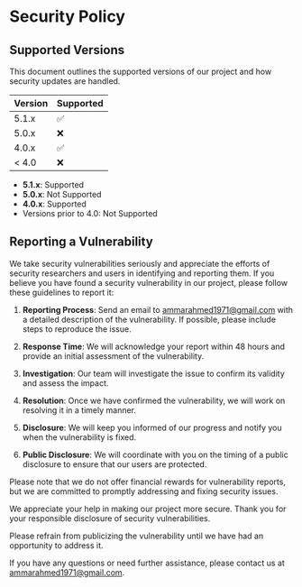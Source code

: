 # Security Policy

## Supported Versions

This document outlines the supported versions of our project and how security updates are handled.

| Version | Supported          |
| ------- | ------------------ |
| 5.1.x   | :white_check_mark: |
| 5.0.x   | :x:                |
| 4.0.x   | :white_check_mark: |
| < 4.0   | :x:                |

- **5.1.x**: Supported
- **5.0.x**: Not Supported
- **4.0.x**: Supported
- Versions prior to 4.0: Not Supported

## Reporting a Vulnerability

We take security vulnerabilities seriously and appreciate the efforts of security researchers and users in identifying and reporting them. If you believe you have found a security vulnerability in our project, please follow these guidelines to report it:

1. **Reporting Process**: Send an email to [ammarahmed1971@gmail.com](mailto:ammarahmed1971@gmail.com) with a detailed description of the vulnerability. If possible, please include steps to reproduce the issue.

2. **Response Time**: We will acknowledge your report within 48 hours and provide an initial assessment of the vulnerability.

3. **Investigation**: Our team will investigate the issue to confirm its validity and assess the impact.

4. **Resolution**: Once we have confirmed the vulnerability, we will work on resolving it in a timely manner.

5. **Disclosure**: We will keep you informed of our progress and notify you when the vulnerability is fixed.

6. **Public Disclosure**: We will coordinate with you on the timing of a public disclosure to ensure that our users are protected.

Please note that we do not offer financial rewards for vulnerability reports, but we are committed to promptly addressing and fixing security issues.

We appreciate your help in making our project more secure. Thank you for your responsible disclosure of security vulnerabilities.

Please refrain from publicizing the vulnerability until we have had an opportunity to address it.

If you have any questions or need further assistance, please contact us at [ammarahmed1971@gmail.com](mailto:ammarahmed1971@gmail.com).

